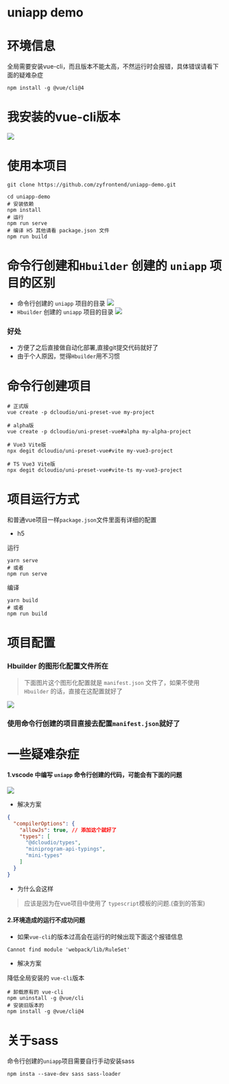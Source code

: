 # uniapp demo

# 环境信息

全局需要安装vue-cli，而且版本不能太高，不然运行时会报错，具体错误请看下面的疑难杂症

```shell
npm install -g @vue/cli@4
```
# 我安装的vue-cli版本

![](http://image.zyfullstack.top/20220403111758.png)

# 使用本项目
```shell
git clone https://github.com/zyfrontend/uniapp-demo.git

cd uniapp-demo
# 安装依赖
npm install
# 运行
npm run serve
# 编译 H5 其他请看 package.json 文件
npm run build
```

# 命令行创建和`Hbuilder` 创建的 `uniapp` 项目的区别
- 命令行创建的 `uniapp` 项目的目录
![](http://image.zyfullstack.top/20220403113627.png)
- `Hbuilder` 创建的 `uniapp` 项目的目录
![](http://image.zyfullstack.top/20220403113753.png)

### 好处
- 方便了之后直接做自动化部署,直接git提交代码就好了
- 由于个人原因，觉得`Hbuilder`用不习惯


# 命令行创建项目

```shell
# 正式版
vue create -p dcloudio/uni-preset-vue my-project

# alpha版
vue create -p dcloudio/uni-preset-vue#alpha my-alpha-project

# Vue3 Vite版
npx degit dcloudio/uni-preset-vue#vite my-vue3-project

# TS Vue3 Vite版
npx degit dcloudio/uni-preset-vue#vite-ts my-vue3-project
```
# 项目运行方式

和普通vue项目一样`package.json`文件里面有详细的配置

- h5

运行
```shell
yarn serve 
# 或者
npm run serve
```
编译
```shell
yarn build 
# 或者
npm run build
```

# 项目配置

### Hbuilder 的图形化配置文件所在
> 下面图片这个图形化配置就是 `manifest.json` 文件了，如果不使用 `Hbuilder` 的话，直接在这配置就好了

![](http://image.zyfullstack.top/20220403113332.png)

### 使用命令行创建的项目直接去配置`manifest.json`就好了

# 一些疑难杂症

#### 1.vscode 中编写 `uniapp` 命令行创建的代码，可能会有下面的问题

![](http://image.zyfullstack.top/20220403112436.png)

- 解决方案

```json
{
  "compilerOptions": {
    "allowJs": true, // 添加这个就好了
    "types": [
      "@dcloudio/types",
      "miniprogram-api-typings",
      "mini-types"
    ]
  }
}
```

- 为什么会这样

> 应该是因为在vue项目中使用了 `typescript`模板的问题.(查到的答案)



#### 2.环境造成的运行不成功问题

- 如果`vue-cli`的版本过高会在运行的时候出现下面这个报错信息

```shell
Cannot find module 'webpack/lib/RuleSet'
```

- 解决方案

降低全局安装的 `vue-cli`版本

```shell
# 卸载原有的 vue-cli
npm uninstall -g @vue/cli
# 安装旧版本的
npm install -g @vue/cli@4
```



# 关于sass

命令行创建的`uniapp`项目需要自行手动安装sass

```shell
npm insta --save-dev sass sass-loader
```

